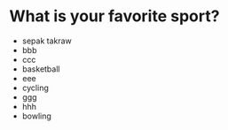 # What is your favorite sport?
* sepak takraw
* bbb
* ccc
* basketball
* eee
* cycling
* ggg
* hhh
* bowling
